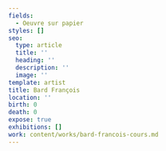 ```yaml
---
fields:
  - Oeuvre sur papier
styles: []
seo:
  type: article
  title: ''
  heading: ''
  description: ''
  image: ''
template: artist
title: Bard François
location: ''
birth: 0
death: 0
expose: true
exhibitions: []
work: content/works/bard-francois-cours.md
---
```


